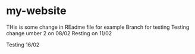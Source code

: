 # my-website

THis is some change in REadme file for example Branch   for testing 
Testing change umber 2 on 08/02
Resting on 11/02

Testing 16/02
